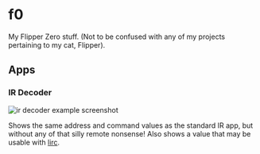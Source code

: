 # f0

My Flipper Zero stuff. (Not to be confused with any of my projects pertaining to my cat, Flipper).

## Apps

### IR Decoder

![ir decoder example screenshot](img/ir_decoder_example.png)

Shows the same address and command values as the standard IR app, but without any of that silly remote nonsense!
Also shows a value that may be usable with [lirc](https://lirc.org/).
